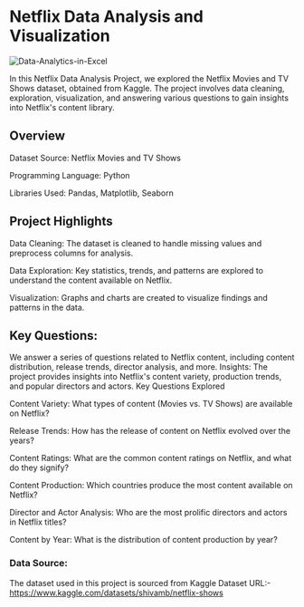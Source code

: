 # Netflix Data Analysis and Visualization

![Data-Analytics-in-Excel](https://torranceca.files.wordpress.com/2019/10/netflix.jpg)

In this Netflix Data Analysis Project, we explored the Netflix Movies and TV Shows dataset, obtained from Kaggle. The project involves data cleaning, exploration, visualization, and answering various questions to gain insights into Netflix's content library.

## Overview
Dataset Source: Netflix Movies and TV Shows

Programming Language: Python

Libraries Used: Pandas, Matplotlib, Seaborn

## Project Highlights

Data Cleaning: The dataset is cleaned to handle missing values and preprocess columns for analysis.

Data Exploration: Key statistics, trends, and patterns are explored to understand the content available on Netflix.

Visualization: Graphs and charts  are created to visualize findings and patterns in the data.

## Key Questions: 
We answer a series of questions related to Netflix content, including content distribution, release trends, director analysis, and more.
Insights: The project provides insights into Netflix's content variety, production trends, and popular directors and actors.
Key Questions Explored

Content Variety: What types of content (Movies vs. TV Shows) are available on Netflix?

Release Trends: How has the release of content on Netflix evolved over the years?

Content Ratings: What are the common content ratings on Netflix, and what do they signify?

Content Production: Which countries produce the most content available on Netflix?

Director and Actor Analysis: Who are the most prolific directors and actors in Netflix titles?

Content by Year: What is the distribution of content production by year?


### Data Source:
The dataset used in this project is sourced from Kaggle
Dataset URL:- https://www.kaggle.com/datasets/shivamb/netflix-shows


